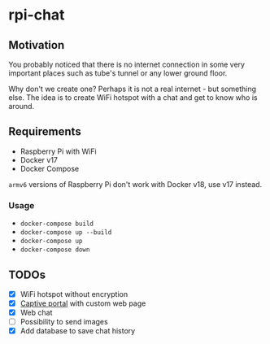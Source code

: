 # rpi-chat

## Motivation
You probably noticed that there is no internet connection in some very important places such as tube's tunnel or any lower ground floor.

Why don't we create one? Perhaps it is not a real internet - but something else. The idea is to create WiFi hotspot with a chat and get to know who is around.

## Requirements
- Raspberry Pi with WiFi
- Docker v17
- Docker Compose

`armv6` versions of Raspberry Pi don't work with Docker v18, use v17 instead.

### Usage

- `docker-compose build`
- `docker-compose up --build`
- `docker-compose up`
- `docker-compose down`

## TODOs
- [X] WiFi hotspot without encryption
- [X] [Captive portal](https://en.wikipedia.org/wiki/Captive_portal) with custom web page
- [X] Web chat
- [ ] Possibility to send images
- [X] Add database to save chat history
